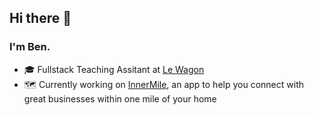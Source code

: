 ## Hi there 👋
### I'm Ben.

- 🎓 Fullstack Teaching Assitant at [Le Wagon](https://www.lewagon.com/)
- 🗺 Currently working on [InnerMile](https://www.innermile.org), an app to help you connect with great businesses within one mile of your home
